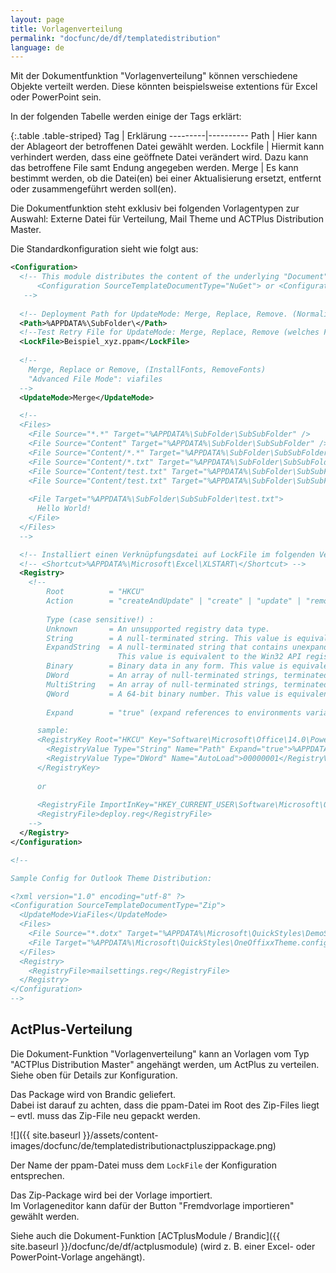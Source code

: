 ```yaml
---
layout: page
title: Vorlagenverteilung
permalink: "docfunc/de/df/templatedistribution"
language: de
---
```


Mit der Dokumentfunktion "Vorlagenverteilung" können verschiedene Objekte verteilt werden. Diese könnten beispielsweise extentions für Excel oder PowerPoint sein.

In der folgenden Tabelle werden einige der Tags erklärt:

{:.table .table-striped}
Tag | Erklärung
---------|----------
Path                | Hier kann der Ablageort der betroffenen Datei gewählt werden.
Lockfile            | Hiermit kann verhindert werden, dass eine geöffnete Datei verändert wird. Dazu kann das betroffene File samt Endung angegeben werden.
Merge               | Es kann bestimmt werden, ob die Datei(en) bei einer Aktualisierung ersetzt, entfernt oder zusammengeführt werden soll(en).

Die Dokumentfunktion steht exklusiv bei folgenden Vorlagentypen zur Auswahl: Externe Datei für Verteilung, Mail Theme und ACTPlus Distribution Master.

Die Standardkonfiguration sieht wie folgt aus:


```xml
<Configuration>
  <!-- This module distributes the content of the underlying "Document". This behaviour can be changed with:
      <Configuration SourceTemplateDocumentType="NuGet"> or <Configuration SourceTemplateDocumentType="Zip">
   -->
  
  <!-- Deployment Path for UpdateMode: Merge, Replace, Remove. (Normalisiert wie zum Beispiel "%APPDATA%\ActPlus\PowerPoint"-->
  <Path>%APPDATA%\SubFolder\</Path>
  <!--Test Retry File for UpdateMode: Merge, Replace, Remove (welches File soll geprüft werden. Wenn zum Beispiel das File PPAM überschrieben werden kann, dann ist sicher kein PowerPoint geöffnet. Dann das komplette Verzeichnis löschen und neu importieren.-->
  <LockFile>Beispiel_xyz.ppam</LockFile>
  
  <!--
    Merge, Replace or Remove, (InstallFonts, RemoveFonts) 
    "Advanced File Mode": viafiles
  -->
  <UpdateMode>Merge</UpdateMode>

  <!--
  <Files>
    <File Source="*.*" Target="%APPDATA%\SubFolder\SubSubFolder" />
    <File Source="Content" Target="%APPDATA%\SubFolder\SubSubFolder" />
    <File Source="Content/*.*" Target="%APPDATA%\SubFolder\SubSubFolder\" />
    <File Source="Content/*.txt" Target="%APPDATA%\SubFolder\SubSubFolder\test.txt" />
    <File Source="Content/test.txt" Target="%APPDATA%\SubFolder\SubSubFolder" />
    <File Source="Content/test.txt" Target="%APPDATA%\SubFolder\SubSubFolder\test.txt" />
    
    <File Target="%APPDATA%\SubFolder\SubSubFolder\test.txt">
      Hello World!
    </File>
  </Files>
  -->

  <!-- Installiert einen Verknüpfungsdatei auf LockFile im folgenden Verzeichnis. Eintrag löschen wenn kein Shortcut erstellt werden soll. Für EXCEL AddIns notwendig -->
  <!-- <Shortcut>%APPDATA%\Microsoft\Excel\XLSTART\</Shortcut> -->
  <Registry>
    <!-- 
        Root          = "HKCU" 
        Action        = "createAndUpdate" | "create" | "update" | "remove"
        
        Type (case sensitive!) :
        Unknown       = An unsupported registry data type.
        String        = A null-terminated string. This value is equivalent to the Win32 API registry data type REG_SZ.
        ExpandString  = A null-terminated string that contains unexpanded references to environment variables, such as %PATH%, that are expanded when the value is retrieved.
                        This value is equivalent to the Win32 API registry data type REG_EXPAND_SZ.
        Binary        = Binary data in any form. This value is equivalent to the Win32 API registry data type REG_BINARY.
        DWord         = An array of null-terminated strings, terminated by two null characters. This value is equivalent to the Win32 API registry data type REG_MULTI_SZ.
        MultiString   = An array of null-terminated strings, terminated by two null characters. This value is equivalent to the Win32 API registry data type REG_MULTI_SZ.
        QWord         = A 64-bit binary number. This value is equivalent to the Win32 API registry data type REG_QWORD.
        
        Expand        = "true" (expand references to environments variables) false = do nothing

      sample:
      <RegistryKey Root="HKCU" Key="Software\Microsoft\Office\14.0\PowerPoint\AddIns\ACTplus" Action="createAndUpdate" >
        <RegistryValue Type="String" Name="Path" Expand="true">%APPDATA%\ACTplus\PowerPoint\Beispiel_xyz.ppam</RegistryValue>
        <RegistryValue Type="DWord" Name="AutoLoad">00000001</RegistryValue>
      </RegistryKey>   
      
      or
      
      <RegistryFile ImportInKey="HKEY_CURRENT_USER\Software\Microsoft\Office\15.0\...">Content/deploy.reg</RegistryFile>
      <RegistryFile>deploy.reg</RegistryFile>
    -->
  </Registry>
</Configuration>

<!--

Sample Config for Outlook Theme Distribution:

<?xml version="1.0" encoding="utf-8" ?>
<Configuration SourceTemplateDocumentType="Zip">
  <UpdateMode>ViaFiles</UpdateMode>
  <Files>
    <File Source="*.dotx" Target="%APPDATA%\Microsoft\QuickStyles\DemoStyle.dotx" />
    <File Target="%APPDATA%\Microsoft\QuickStyles\OneOffixxTheme.config">DemoStyle</File>
  </Files>
  <Registry>
    <RegistryFile>mailsettings.reg</RegistryFile>
  </Registry>
</Configuration>
-->
```


## ActPlus-Verteilung

Die Dokument-Funktion "Vorlagenverteilung" kann an Vorlagen vom Typ "ACTPlus Distribution Master" angehängt werden, um ActPlus zu verteilen.<br>
Siehe oben für Details zur Konfiguration.

Das Package wird von Brandic geliefert.<br>
Dabei ist darauf zu achten, dass die ppam-Datei im Root des Zip-Files liegt – evtl. muss das Zip-File neu gepackt werden.

![]({{ site.baseurl }}/assets/content-images/docfunc/de/templatedistributionactpluszippackage.png)

Der Name der ppam-Datei muss dem `LockFile` der Konfiguration entsprechen.

Das Zip-Package wird bei der Vorlage importiert.<br>
Im Vorlageneditor kann dafür der Button "Fremdvorlage importieren" gewählt werden.

Siehe auch die Dokument-Funktion [ACTplusModule / Brandic]({{ site.baseurl }}/docfunc/de/df/actplusmodule) (wird z. B. einer Excel- oder PowerPoint-Vorlage angehängt).

